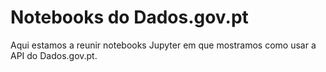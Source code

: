 # Notebooks do Dados.gov.pt

Aqui estamos a reunir notebooks Jupyter em que mostramos como usar a API do Dados.gov.pt.

